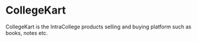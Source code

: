 # CollegeKart
CollegeKart is the IntraCollege products selling and buying platform such as books, notes etc.

